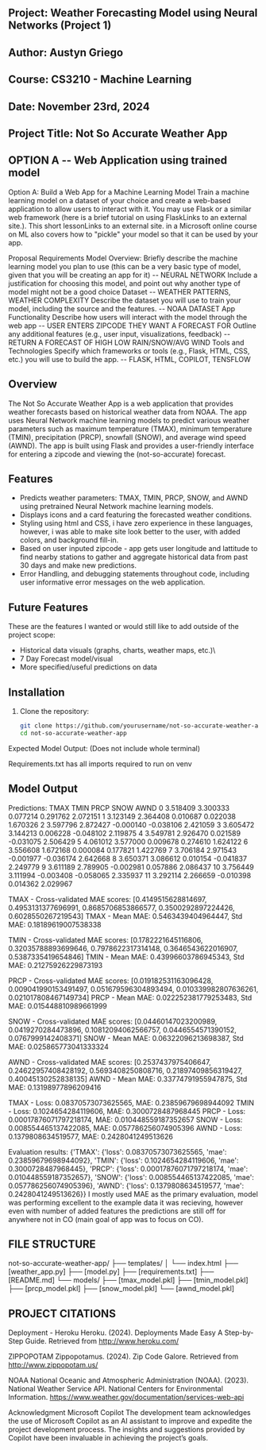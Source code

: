 ﻿## Project: Weather Forecasting Model using Neural Networks (Project 1)
## Author: Austyn Griego
## Course: CS3210 - Machine Learning
## Date: November 23rd, 2024
## Project Title: Not So Accurate Weather App

## OPTION A -- Web Application using trained model
Option A: Build a Web App for a Machine Learning Model
Train a machine learning model on a dataset of your choice and create a web-based application to allow users to interact with it. You may use Flask or a similar web framework (here is a brief tutorial on using FlaskLinks to an external site.). This short lessonLinks to an external site. in a Microsoft online course on ML also covers how to "pickle" your model so that it can be used by your app. 

Proposal Requirements
Model Overview:
Briefly describe the machine learning model you plan to use (this can be a very basic type of model, given that you will be creating an app for it) -- NEURAL NETWORK
Include a justification for choosing this model, and point out why another type of model might not be a good choice
Dataset -- WEATHER PATTERNS, WEATHER COMPLEXITY
Describe the dataset you will use to train your model, including the source and the features. -- NOAA DATASET
App Functionality
Describe how users will interact with the model through the web app -- USER ENTERS ZIPCODE THEY WANT A FORECAST FOR
Outline any additional features (e.g., user input, visualizations, feedback) -- RETURN A FORECAST OF HIGH LOW RAIN/SNOW/AVG WIND
Tools and Technologies
Specify which frameworks or tools (e.g., Flask, HTML, CSS, etc.) you will use to build the app. -- FLASK, HTML, COPILOT, TENSFLOW

## Overview
The Not So Accurate Weather App is a web application that provides weather forecasts based on historical weather data from NOAA. The app uses Neural Network machine learning models to predict various weather parameters such as maximum temperature (TMAX), minimum temperature (TMIN), precipitation (PRCP), snowfall (SNOW), and average wind speed (AWND). The app is built using Flask and provides a user-friendly interface for entering a zipcode and viewing the (not-so-accurate) forecast.

## Features
- Predicts weather parameters: TMAX, TMIN, PRCP, SNOW, and AWND using pretrained Neural Network machine learning models.
- Displays icons and a card featuring the forecasted weather conditions.
- Styling using html and CSS, i have zero experience in these languages, however, i was able to make site look better to the user, with added colors, and background fill-in.
- Based on user inputed zipcode - app gets user longitude and lattitude to find nearby stations to gather and aggregate historical data from past 30 days and make new predictions.
- Error Handling, and debugging statements throughout code, including user informative error messages on the web application.

## Future Features 
These are the features I wanted or would still like to add outside of the project scope:
- Historical data visuals (graphs, charts, weather maps, etc.)\
- 7 Day Forecast model/visual
- More specified/useful predictions on data

## Installation
1. Clone the repository:
   ```sh
   git clone https://github.com/yourusername/not-so-accurate-weather-app.git
   cd not-so-accurate-weather-app
Expected Model Output: (Does not include whole terminal)

Requirements.txt has all imports required to run on venv

## Model Output
Predictions:
        TMAX      TMIN      PRCP      SNOW      AWND
0   3.518409  3.300333  0.077214  0.291762  2.072151
1   3.123149  2.364408  0.010687  0.022038  1.670326
2   3.597796  2.872427 -0.000140 -0.038106  2.421059
3   3.605472  3.144213  0.006228 -0.048102  2.119875
4   3.549781  2.926470  0.021589 -0.031075  2.506429
5   4.061012  3.577000  0.009678  0.274610  1.624122
6   3.556608  1.672168  0.000084  0.177821  1.422769
7   3.706184  2.971543 -0.001977 -0.036174  2.642668
8   3.650371  3.086612  0.010154 -0.041837  2.249779
9   3.611189  2.789905 -0.002981  0.057886  2.086437
10  3.756449  3.111994 -0.003408 -0.058065  2.335937
11  3.292114  2.266659 -0.010398  0.014362  2.029967

TMAX - Cross-validated MAE scores: [0.4149515628814697, 0.4953131377696991, 0.8685706853866577, 0.3500292897224426, 0.6028550267219543]
TMAX - Mean MAE: 0.5463439404964447, Std MAE: 0.18189619007538338

TMIN - Cross-validated MAE scores: [0.1782221645116806, 0.32035788893699646, 0.7978622317314148, 0.3646543622016907, 0.5387335419654846]
TMIN - Mean MAE: 0.43996603786945343, Std MAE: 0.21275926229873193

PRCP - Cross-validated MAE scores: [0.019182531163096428, 0.009041990153491497, 0.051679596304893494, 0.010339982807636261, 0.021017808467149734]
PRCP - Mean MAE: 0.022252381779253483, Std MAE: 0.015448810989661999

SNOW - Cross-validated MAE scores: [0.04460147023200989, 0.0419270284473896, 0.10812094062566757, 0.0446554571390152, 0.0767999142408371]
SNOW - Mean MAE: 0.06322096213698387, Std MAE: 0.025865773041333324

AWND - Cross-validated MAE scores: [0.2537437975406647, 0.24622957408428192, 0.5693408250808716, 0.21897409856319427, 0.40045130252838135]
AWND - Mean MAE: 0.33774791955947875, Std MAE: 0.13198977896209416

TMAX - Loss: 0.08370573073625565, MAE: 0.23859679698944092
TMIN - Loss: 0.1024654284119606, MAE: 0.3000728487968445
PRCP - Loss: 0.00017876071797218174, MAE: 0.010448559187352657
SNOW - Loss: 0.008554465137422085, MAE: 0.057786256074905396
AWND - Loss: 0.1379808634519577, MAE: 0.2428041249513626

Evaluation results: {'TMAX': {'loss': 0.08370573073625565, 'mae': 0.23859679698944092}, 'TMIN': {'loss': 0.1024654284119606, 'mae': 0.3000728487968445}, 'PRCP': {'loss': 0.00017876071797218174, 'mae': 0.010448559187352657}, 'SNOW': {'loss': 0.008554465137422085, 'mae': 0.057786256074905396}, 'AWND': {'loss': 0.1379808634519577, 'mae': 0.2428041249513626}} 
I mostly used MAE as the primary evaluation, model was performing excellent to the example data it was recieving, however even with number of added features the predictions are still off for anywhere not in CO (main goal of app was to focus on CO).

## FILE STRUCTURE
not-so-accurate-weather-app/
├── templates/
│   └── index.html
├── [weather_app.py]
├── [model.py]
├── [requirements.txt]
├── [README.md]
└── models/
    ├── [tmax_model.pkl]
    ├── [tmin_model.pkl]
    ├── [prcp_model.pkl]
    ├── [snow_model.pkl]
    └── [awnd_model.pkl]

## PROJECT CITATIONS
Deployment - Heroku
Heroku. (2024). Deployments Made Easy A Step-by-Step Guide. Retrieved from http://www.heroku.com/ 


ZIPPOPOTAM
Zippopotamus. (2024). Zip Code Galore. Retrieved from http://www.zippopotam.us/


NOAA
National Oceanic and Atmospheric Administration (NOAA). (2023). National Weather Service API. National Centers for Environmental Information. https://www.weather.gov/documentation/services-web-api


Acknowledgment Microsoft Copilot
The development team acknowledges the use of Microsoft Copilot as an AI assistant to improve and expedite the project development process. The insights and suggestions provided by Copilot have been invaluable in achieving the project’s goals.



